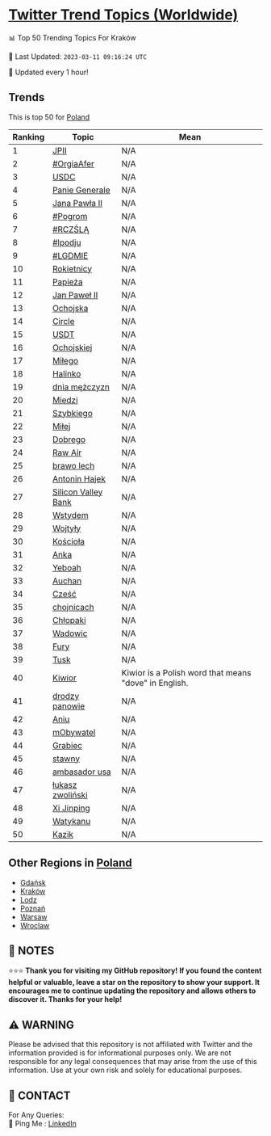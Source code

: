 [Twitter Trend Topics (Worldwide)](https://github.com/ErcinDedeoglu/Twitter-Trend-Topics)
==========


📊 Top 50 Trending Topics For Kraków

📆 Last Updated: `2023-03-11 09:16:24 UTC`

🔧 Updated every 1 hour!


## Trends

This is top 50 for [Poland](</Poland>)

| Ranking | Topic | Mean |
| ------- | ------------ | ------------ |
| 1 | [JPII](http://twitter.com/search?q=JPII) | N/A |
| 2 | [#OrgiaAfer](http://twitter.com/search?q=%23OrgiaAfer) | N/A |
| 3 | [USDC](http://twitter.com/search?q=USDC) | N/A |
| 4 | [Panie Generale](http://twitter.com/search?q=Panie+Generale) | N/A |
| 5 | [Jana Pawła II](http://twitter.com/search?q=Jana+Paw%c5%82a+II) | N/A |
| 6 | [#Pogrom](http://twitter.com/search?q=%23Pogrom) | N/A |
| 7 | [#RCZŚLĄ](http://twitter.com/search?q=%23RCZ%c5%9aL%c4%84) | N/A |
| 8 | [#lpodju](http://twitter.com/search?q=%23lpodju) | N/A |
| 9 | [#LGDMIE](http://twitter.com/search?q=%23LGDMIE) | N/A |
| 10 | [Rokietnicy](http://twitter.com/search?q=Rokietnicy) | N/A |
| 11 | [Papieża](http://twitter.com/search?q=Papie%c5%bca) | N/A |
| 12 | [Jan Paweł II](http://twitter.com/search?q=Jan+Pawe%c5%82+II) | N/A |
| 13 | [Ochojska](http://twitter.com/search?q=Ochojska) | N/A |
| 14 | [Circle](http://twitter.com/search?q=Circle) | N/A |
| 15 | [USDT](http://twitter.com/search?q=USDT) | N/A |
| 16 | [Ochojskiej](http://twitter.com/search?q=Ochojskiej) | N/A |
| 17 | [Miłego](http://twitter.com/search?q=Mi%c5%82ego) | N/A |
| 18 | [Halinko](http://twitter.com/search?q=Halinko) | N/A |
| 19 | [dnia mężczyzn](http://twitter.com/search?q=dnia+m%c4%99%c5%bcczyzn) | N/A |
| 20 | [Miedzi](http://twitter.com/search?q=Miedzi) | N/A |
| 21 | [Szybkiego](http://twitter.com/search?q=Szybkiego) | N/A |
| 22 | [Miłej](http://twitter.com/search?q=Mi%c5%82ej) | N/A |
| 23 | [Dobrego](http://twitter.com/search?q=Dobrego) | N/A |
| 24 | [Raw Air](http://twitter.com/search?q=Raw+Air) | N/A |
| 25 | [brawo lech](http://twitter.com/search?q=brawo+lech) | N/A |
| 26 | [Antonin Hajek](http://twitter.com/search?q=Antonin+Hajek) | N/A |
| 27 | [Silicon Valley Bank](http://twitter.com/search?q=Silicon+Valley+Bank) | N/A |
| 28 | [Wstydem](http://twitter.com/search?q=Wstydem) | N/A |
| 29 | [Wojtyły](http://twitter.com/search?q=Wojty%c5%82y) | N/A |
| 30 | [Kościoła](http://twitter.com/search?q=Ko%c5%9bcio%c5%82a) | N/A |
| 31 | [Anka](http://twitter.com/search?q=Anka) | N/A |
| 32 | [Yeboah](http://twitter.com/search?q=Yeboah) | N/A |
| 33 | [Auchan](http://twitter.com/search?q=Auchan) | N/A |
| 34 | [Cześć](http://twitter.com/search?q=Cze%c5%9b%c4%87) | N/A |
| 35 | [chojnicach](http://twitter.com/search?q=chojnicach) | N/A |
| 36 | [Chłopaki](http://twitter.com/search?q=Ch%c5%82opaki) | N/A |
| 37 | [Wadowic](http://twitter.com/search?q=Wadowic) | N/A |
| 38 | [Fury](http://twitter.com/search?q=Fury) | N/A |
| 39 | [Tusk](http://twitter.com/search?q=Tusk) | N/A |
| 40 | [Kiwior](http://twitter.com/search?q=Kiwior) | Kiwior is a Polish word that means "dove" in English. |
| 41 | [drodzy panowie](http://twitter.com/search?q=drodzy+panowie) | N/A |
| 42 | [Aniu](http://twitter.com/search?q=Aniu) | N/A |
| 43 | [mObywatel](http://twitter.com/search?q=mObywatel) | N/A |
| 44 | [Grabiec](http://twitter.com/search?q=Grabiec) | N/A |
| 45 | [stawny](http://twitter.com/search?q=stawny) | N/A |
| 46 | [ambasador usa](http://twitter.com/search?q=ambasador+usa) | N/A |
| 47 | [łukasz zwoliński](http://twitter.com/search?q=%c5%82ukasz+zwoli%c5%84ski) | N/A |
| 48 | [Xi Jinping](http://twitter.com/search?q=Xi+Jinping) | N/A |
| 49 | [Watykanu](http://twitter.com/search?q=Watykanu) | N/A |
| 50 | [Kazik](http://twitter.com/search?q=Kazik) | N/A |



## Other Regions in [Poland](</Poland>)

* [Gdańsk](</Poland/Gdańsk.md>)
* [Kraków](</Poland/Kraków.md>)
* [Lodz](</Poland/Lodz.md>)
* [Poznań](</Poland/Poznań.md>)
* [Warsaw](</Poland/Warsaw.md>)
* [Wroclaw](</Poland/Wroclaw.md>)



## 📝 NOTES

⭐⭐⭐ **Thank you for visiting my GitHub repository! If you found the content helpful or valuable, leave a star on the repository to show your support. It encourages me to continue updating the repository and allows others to discover it. Thanks for your help!**


## ⚠️ WARNING

Please be advised that this repository is not affiliated with Twitter and the information provided is for informational purposes only. We are not responsible for any legal consequences that may arise from the use of this information. Use at your own risk and solely for educational purposes.


## 📨 CONTACT

 For Any Queries:  
            🏓 Ping Me : [LinkedIn](https://www.linkedin.com/in/ercindedeoglu/)
